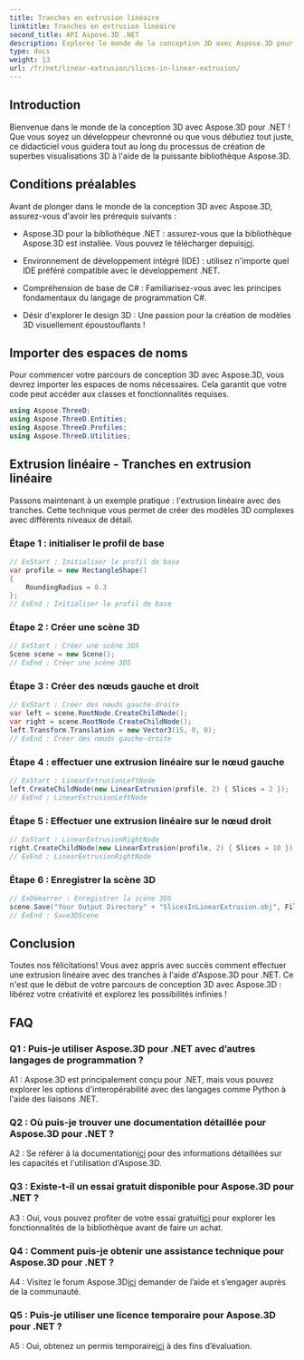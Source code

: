 ```yaml
---
title: Tranches en extrusion linéaire
linktitle: Tranches en extrusion linéaire
second_title: API Aspose.3D .NET
description: Explorez le monde de la conception 3D avec Aspose.3D pour .NET. Créez de superbes modèles à l’aide de notre didacticiel d’extrusion linéaire.
type: docs
weight: 13
url: /fr/net/linear-extrusion/slices-in-linear-extrusion/
---
```

## Introduction

Bienvenue dans le monde de la conception 3D avec Aspose.3D pour .NET ! Que vous soyez un développeur chevronné ou que vous débutiez tout juste, ce didacticiel vous guidera tout au long du processus de création de superbes visualisations 3D à l'aide de la puissante bibliothèque Aspose.3D.

## Conditions préalables

Avant de plonger dans le monde de la conception 3D avec Aspose.3D, assurez-vous d'avoir les prérequis suivants :

-  Aspose.3D pour la bibliothèque .NET : assurez-vous que la bibliothèque Aspose.3D est installée. Vous pouvez le télécharger depuis[ici](https://releases.aspose.com/3d/net/).

- Environnement de développement intégré (IDE) : utilisez n'importe quel IDE préféré compatible avec le développement .NET.

- Compréhension de base de C# : Familiarisez-vous avec les principes fondamentaux du langage de programmation C#.

- Désir d'explorer le design 3D : Une passion pour la création de modèles 3D visuellement époustouflants !

## Importer des espaces de noms

Pour commencer votre parcours de conception 3D avec Aspose.3D, vous devrez importer les espaces de noms nécessaires. Cela garantit que votre code peut accéder aux classes et fonctionnalités requises.

```csharp
using Aspose.ThreeD;
using Aspose.ThreeD.Entities;
using Aspose.ThreeD.Profiles;
using Aspose.ThreeD.Utilities;
```

## Extrusion linéaire - Tranches en extrusion linéaire

Passons maintenant à un exemple pratique : l'extrusion linéaire avec des tranches. Cette technique vous permet de créer des modèles 3D complexes avec différents niveaux de détail.

### Étape 1 : initialiser le profil de base

```csharp
// ExStart : Initialiser le profil de base
var profile = new RectangleShape()
{
    RoundingRadius = 0.3
};
// ExEnd : Initialiser le profil de base
```

### Étape 2 : Créer une scène 3D

```csharp
// ExStart : Créer une scène 3DS
Scene scene = new Scene();
// ExEnd : Créer une scène 3DS
```

### Étape 3 : Créer des nœuds gauche et droit

```csharp
// ExStart : Créer des nœuds gauche-droite
var left = scene.RootNode.CreateChildNode();
var right = scene.RootNode.CreateChildNode();
left.Transform.Translation = new Vector3(15, 0, 0);
// ExEnd : Créer des nœuds gauche-droite
```

### Étape 4 : effectuer une extrusion linéaire sur le nœud gauche

```csharp
// ExStart : LinearExtrusionLeftNode
left.CreateChildNode(new LinearExtrusion(profile, 2) { Slices = 2 });
// ExEnd : LinearExtrusionLeftNode
```

### Étape 5 : Effectuer une extrusion linéaire sur le nœud droit

```csharp
// ExStart : LinearExtrusionRightNode
right.CreateChildNode(new LinearExtrusion(profile, 2) { Slices = 10 });
// ExEnd : LinearExtrusionRightNode
```

### Étape 6 : Enregistrer la scène 3D

```csharp
// ExDémarrer : Enregistrer la scène 3DS
scene.Save("Your Output Directory" + "SlicesInLinearExtrusion.obj", FileFormat.WavefrontOBJ);
// ExEnd : Save3DScene
```

## Conclusion

Toutes nos félicitations! Vous avez appris avec succès comment effectuer une extrusion linéaire avec des tranches à l'aide d'Aspose.3D pour .NET. Ce n'est que le début de votre parcours de conception 3D avec Aspose.3D : libérez votre créativité et explorez les possibilités infinies !

## FAQ

### Q1 : Puis-je utiliser Aspose.3D pour .NET avec d’autres langages de programmation ?

A1 : Aspose.3D est principalement conçu pour .NET, mais vous pouvez explorer les options d'interopérabilité avec des langages comme Python à l'aide des liaisons .NET.

### Q2 : Où puis-je trouver une documentation détaillée pour Aspose.3D pour .NET ?

 A2 : Se référer à la documentation[ici](https://reference.aspose.com/3d/net/) pour des informations détaillées sur les capacités et l'utilisation d'Aspose.3D.

### Q3 : Existe-t-il un essai gratuit disponible pour Aspose.3D pour .NET ?

 A3 : Oui, vous pouvez profiter de votre essai gratuit[ici](https://releases.aspose.com/) pour explorer les fonctionnalités de la bibliothèque avant de faire un achat.

### Q4 : Comment puis-je obtenir une assistance technique pour Aspose.3D pour .NET ?

 A4 : Visitez le forum Aspose.3D[ici](https://forum.aspose.com/c/3d/18) demander de l’aide et s’engager auprès de la communauté.

### Q5 : Puis-je utiliser une licence temporaire pour Aspose.3D pour .NET ?

 A5 : Oui, obtenez un permis temporaire[ici](https://purchase.aspose.com/temporary-license/) à des fins d’évaluation.
